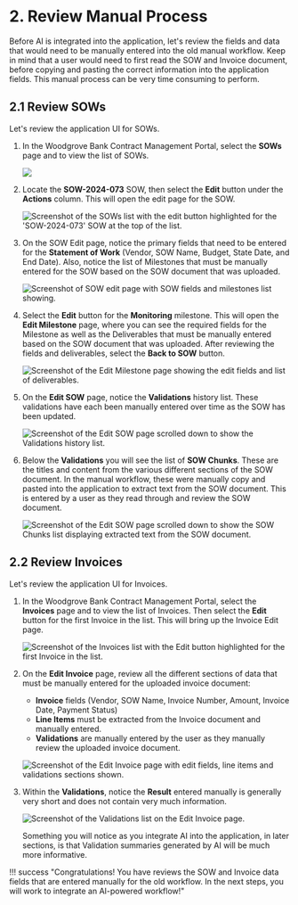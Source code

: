 # 2. Review Manual Process

Before AI is integrated into the application, let's review the fields and data that would need to be manually entered into the old manual workflow. Keep in mind that a user would need to first read the SOW and Invoice document, before copying and pasting the correct information into the application fields. This manual process can be very time consuming to perform.

## 2.1 Review SOWs

Let's review the application UI for SOWs.

1. In the Woodgrove Bank Contract Management Portal, select the **SOWs** page and to view the list of SOWs.

    ![](../../img/userportal-sows-list.png)

2. Locate the **SOW-2024-073** SOW, then select the **Edit** button under the **Actions** column. This will open the edit page for the SOW.

    ![Screenshot of the SOWs list with the edit button highlighted for the 'SOW-2024-073' SOW at the top of the list.](../../img/userportal-sows-list-first-edit-highlighted.png)

3. On the SOW Edit page, notice the primary fields that need to be entered for the **Statement of Work** (Vendor, SOW Name, Budget, State Date, and End Date). Also, notice the list of Milestones that must be manually entered for the SOW based on the SOW document that was uploaded.

    ![Screenshot of SOW edit page with SOW fields and milestones list showing.](../../img/userportal-sow-edit-overview-and-milestones.png)

4. Select the **Edit** button for the **Monitoring** milestone. This will open the **Edit Milestone** page, where you can see the required fields for the Milestone as well as the Deliverables that must be manually entered based on the SOW document that was uploaded. After reviewing the fields and deliverables, select the **Back to SOW** button.

    ![Screenshot of the Edit Milestone page showing the edit fields and list of deliverables.](../../img/userportal-edit-sow-edit-milestone-edit.png)

5. On the **Edit SOW** page, notice the **Validations** history list. These validations have each been manually entered over time as the SOW has been updated.

    ![Screenshot of the Edit SOW page scrolled down to show the Validations history list.](../../img/userportal-sow-edit-validations-section.png)

6. Below the **Validations** you will see the list of **SOW Chunks**. These are the titles and content from the various different sections of the SOW document. In the manual workflow, these were manually copy and pasted into the application to extract text from the SOW document. This is entered by a user as they read through and review the SOW document.

    ![Screenshot of the Edit SOW page scrolled down to show the SOW Chunks list displaying extracted text from the SOW document.](../../img/userportal-sow-edit-sow-chunks.png)

## 2.2 Review Invoices

Let's review the application UI for Invoices.

1. In the Woodgrove Bank Contract Management Portal, select the **Invoices** page and to view the list of Invoices. Then select the **Edit** button for the first Invoice in the list. This will bring up the Invoice Edit page.

    ![Screenshot of the Invoices list with the Edit button highlighted for the first Invoice in the list.](../../img/userportal-invoices-list-edit-highlighted.png)

2. On the **Edit Invoice** page, review all the different sections of data that must be manually entered for the uploaded invoice document:

    - **Invoice** fields (Vendor, SOW Name, Invoice Number, Amount, Invoice Date, Payment Status)
    - **Line Items** must be extracted from the Invoice document and manually entered.
    - **Validations** are manually entered by the user as they manually review the uploaded invoice document.

    ![Screenshot of the Edit Invoice page with edit fields, line items and validations sections shown.](../../img/userportal-invoices-edit.png)

3. Within the **Validations**, notice the **Result** entered manually is generally very short and does not contain very much information.

    ![Screenshot of the Validations list on the Edit Invoice page.](../../img/userportal-invoices-edit-validations-list-simplt.png)

    Something you will notice as you integrate AI into the application, in later sections, is that Validation summaries generated by AI will be much more informative.

!!! success "Congratulations! You have reviews the SOW and Invoice data fields that are entered manually for the old workflow. In the next steps, you will work to integrate an AI-powered workflow!"
